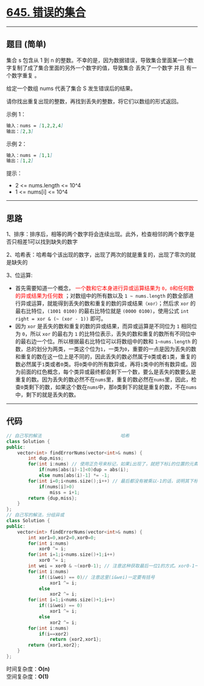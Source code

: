 # [645. 错误的集合](https://leetcode.cn/problems/set-mismatch/description/)

---

## 题目 (简单)

集合 s 包含从 1 到 n 的整数。不幸的是，因为数据错误，导致集合里面某一个数字复制了成了集合里面的另外一个数字的值，导致集合 丢失了一个数字 并且 有一个数字重复 。  

给定一个数组 nums 代表了集合 S 发生错误后的结果。  

请你找出重复出现的整数，再找到丢失的整数，将它们以数组的形式返回。  

示例 1：  

```markdown
输入：nums = [1,2,2,4]
输出：[2,3]
```

示例 2：  

```markdown
输入：nums = [1,1]
输出：[1,2]
```

提示：  

- 2 <= nums.length <= 10^4
- 1 <= nums[i] <= 10^4

---

## 思路

1、排序：排序后，相等的两个数字将会连续出现。此外，检查相邻的两个数字是否只相差1可以找到缺失的数字

2、哈希表：哈希每个该出现的数字，出现了两次的就是重复的，出现了零次的就是缺失的

3、位运算:

- 首先需要知道一个概念，<font color="red"> 一个数和它本身进行异或运算结果为 `0`，`0`和任何数的异或结果为任何数 </font>；对数组中的所有数以及 `1 ~ nums.length` 的数全部进行异或运算，就能得到丢失的数和重复的数的异或结果`（xor）`；然后求 `xor` 的最右比特位，`(1001 0100)` 的最右比特位就是 `(0000 0100)`，使用公式 `int right = xor & (~ (xor - 1))` 即可。
- 因为 `xor` 是丢失的数和重复的数的异或结果，而异或运算是不同位为 `1` 相同位为 `0`，所以 `xor` 的最右为 `1` 的比特位表示，丢失的数和重复的数所有不同位中的最右边一个位。所以根据最右比特位可以将数组中的数和 `1~nums.length` 的数，总的划分为两类，一类这个位为`1`，一类为`0`，重要的一点是因为丢失的数和重复的数在这一位上是不同的，因此丢失的数必然属于`0`类或者`1`类，重复的数必然属于`1`类或者`0`类。将`0`类中的所有数异或，再将`1`类中的所有数异或。因为前面的红色概念，每个类异或最终都会剩下一个数，要么是丢失的数要么是重复的数。因为丢失的数必然不在`nums`里，重复的数必然在`nums`里，因此，检查`0`类剩下的数，如果这个数在`nums`中，那`0`类剩下的就是重复的数，不在`nums`中，剩下的就是丢失的数。

---

## 代码

```C++
// 自己写的解法                             哈希
class Solution {
public:
    vector<int> findErrorNums(vector<int>& nums) {
        int dup,miss;
        for(int i:nums) // 使用正负号来标记，如果i出现了，就把下标i的位置的元素乘以-1，如果乘之前就已经是负的，说明i重复了
            if(nums[abs(i)-1]<0)dup = abs(i);
            else nums[abs(i)-1] *= -1;
        for(int i=0;i<nums.size();i++) // 最后都没有被乘以-1的话，说明其下标+1得到的那个数是缺失的
            if(nums[i]>0)
                miss = i+1;
        return {dup,miss};
    }
};
// 自己写的解法，分组异或
class Solution {
public:
    vector<int> findErrorNums(vector<int>& nums) {
        int xor1=0,xor2=0,xor0=0;
        for(int i:nums)
            xor0 ^= i;
        for(int i=1;i<nums.size()+1;i++)
            xor0 ^= i;  
        int wei = xor0 & ~(xor0-1); // 注意这种获取最后一位1的方式。xor0-1一定会把最后一位1变为0，然后~(xor0-1)就是只有最后一位为1，其余位变为原来的反，最后与上xor0的话，就得到只有最后一位为1，其余位为0
        for(int i:nums)
            if((i&wei) == 0)// 注意这里(i&wei)一定要有括号
                xor1 ^= i;
            else
                xor2 ^= i;
        for(int i=1;i<nums.size()+1;i++)
            if((i&wei) == 0)
                xor1 ^= i;
            else
                xor2 ^= i;
        for(int i:nums)
            if(i==xor2)
                return {xor2,xor1};
        return {xor1,xor2};
    }
};
```

时间复杂度：**O(n)**  
空间复杂度：**O(1)**
